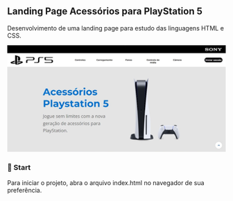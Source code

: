 ## Landing Page Acessórios para PlayStation 5

Desenvolvimento de uma landing page para estudo das linguagens HTML e CSS.

![LandingPage](assets/menuIntro.jpg "Landing Page Acessórios PS5")

### 🚀 Start

Para iniciar o projeto, abra o arquivo index.html no navegador de sua preferência.



